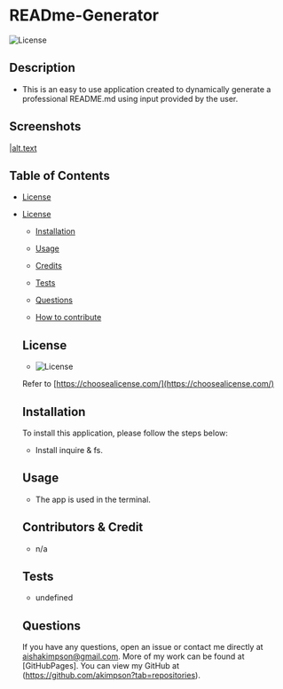 # READme-Generator
  ![License](https://img.shields.io/badge/license-$%7Blicense%7D-yellow)

  ## Description

  - This is an easy to use application created to dynamically generate a professional README.md using input provided by the user.

  ## Screenshots

  |[alt.text](./assets/images/screenshot.png)

  ## Table of Contents

  - [License](#license)

  
* [License](#license)


  - [Installation](#installation)

  - [Usage](#usage)

  - [Credits](#contributors&credit)

  - [Tests](#tests)

  - [Questions](#questions)

  - [How to contribute](#howtocontribute) 

  ## License

  - ![License](https://img.shields.io/badge/license-$%7Blicense%7D-yellow)

  Refer to [https://choosealicense.com/](https://choosealicense.com/)

  ## Installation
  To install this application, please follow the steps below:

  - Install inquire & fs.

  ## Usage

  - The app is used in the terminal.

  ## Contributors & Credit

  - n/a

  ## Tests

  - undefined

  ## Questions

  If you have any questions, open an issue or contact me directly at aishakimpson@gmail.com. More of my work can be found at [GitHubPages].
  You can view my GitHub at (https://github.com/akimpson?tab=repositories).


